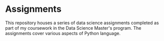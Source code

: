 # Assignments
This repository houses a series of data science assignments completed as part of my coursework in the Data Science Master's program. The assignments cover various aspects of Python language. 
